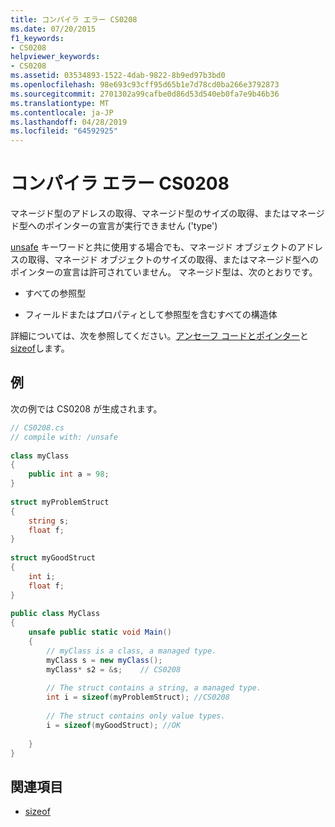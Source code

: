 ```yaml
---
title: コンパイラ エラー CS0208
ms.date: 07/20/2015
f1_keywords:
- CS0208
helpviewer_keywords:
- CS0208
ms.assetid: 03534893-1522-4dab-9822-8b9ed97b3bd0
ms.openlocfilehash: 98e693c93cff95d65b1e7d78cd0ba266e3792873
ms.sourcegitcommit: 2701302a99cafbe0d86d53d540eb0fa7e9b46b36
ms.translationtype: MT
ms.contentlocale: ja-JP
ms.lasthandoff: 04/28/2019
ms.locfileid: "64592925"
---
```

# <a name="compiler-error-cs0208"></a>コンパイラ エラー CS0208
マネージド型のアドレスの取得、マネージド型のサイズの取得、またはマネージド型へのポインターの宣言が実行できません ('type')  
  
 [unsafe](../../csharp/language-reference/keywords/unsafe.md) キーワードと共に使用する場合でも、マネージド オブジェクトのアドレスの取得、マネージド オブジェクトのサイズの取得、またはマネージド型へのポインターの宣言は許可されていません。 マネージド型は、次のとおりです。  
  
- すべての参照型  
  
- フィールドまたはプロパティとして参照型を含むすべての構造体  
  
 詳細については、次を参照してください。[アンセーフ コードとポインター](../../csharp/programming-guide/unsafe-code-pointers/index.md)と[sizeof](../../csharp/language-reference/keywords/sizeof.md)します。  
  
## <a name="example"></a>例  
 次の例では CS0208 が生成されます。  
  
```csharp  
// CS0208.cs  
// compile with: /unsafe  
  
class myClass  
{  
    public int a = 98;  
}  
  
struct myProblemStruct  
{  
    string s;  
    float f;  
}  
  
struct myGoodStruct  
{  
    int i;  
    float f;  
}  
  
public class MyClass  
{  
    unsafe public static void Main()  
    {  
        // myClass is a class, a managed type.  
        myClass s = new myClass();    
        myClass* s2 = &s;    // CS0208  
  
        // The struct contains a string, a managed type.  
        int i = sizeof(myProblemStruct); //CS0208  
  
        // The struct contains only value types.  
        i = sizeof(myGoodStruct); //OK  
  
    }  
}  
```  
  
## <a name="see-also"></a>関連項目

- [sizeof](../../csharp/language-reference/keywords/sizeof.md)

